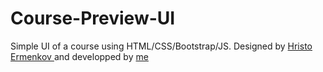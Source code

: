 # Course-Preview-UI

Simple UI of a course using HTML/CSS/Bootstrap/JS.
Designed by [Hristo Ermenkov
](https://www.facebook.com/hristo.ermenkov) and developped by [me](https://www.facebook.com/tarek.mo.02/)



